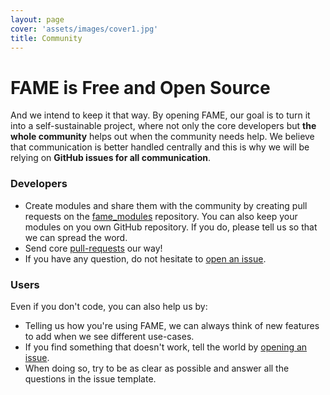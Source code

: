 ```yaml
---
layout: page
cover: 'assets/images/cover1.jpg'
title: Community
---
```


# FAME is Free and Open Source

And we intend to keep it that way. By opening FAME, our goal is to turn it into a self-sustainable project, where not only the core developers but **the whole community** helps out when the community needs help. We believe that communication is better handled centrally and this is why we will be relying on **GitHub issues for all communication**.

### Developers

* Create modules and share them with the community by creating pull requests on the [fame_modules](https://github.com/certsocietegenerale/fame_modules) repository. You can also keep your modules on you own GitHub repository. If you do, please tell us so that we can spread the word.
* Send core [pull-requests](https://github.com/certsocietegenerale/fame/pulls) our way!
* If you have any question, do not hesitate to [open an issue](https://github.com/certsocietegenerale/fame/issues).

### Users

Even if you don't code, you can also help us by:

* Telling us how you're using FAME, we can always think of new features to add when we see different use-cases.
* If you find something that doesn't work, tell the world by [opening an issue](https://github.com/certsocietegenerale/fame/issues).
* When doing so, try to be as clear as possible and answer all the questions in the issue template.
